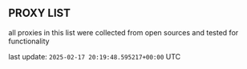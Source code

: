## PROXY LIST

all proxies in this list were collected from open sources and tested for functionality

last update: `2025-02-17 20:19:48.595217+00:00` UTC